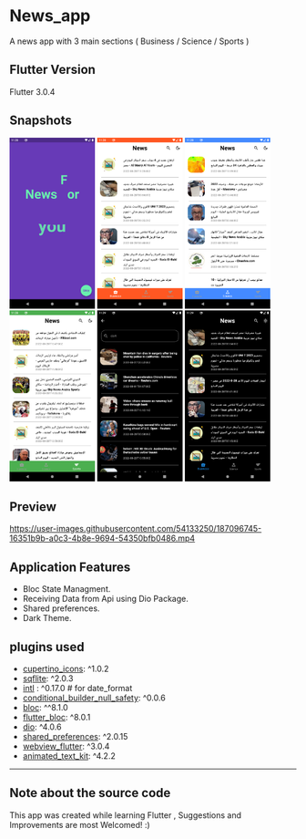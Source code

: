 # News_app

A news app with 3 main sections ( Business / Science / Sports )

## Flutter Version
Flutter 3.0.4 


## Snapshots
<img src="Screenshots/Splash_screen.png" height="300em" > <img src="Screenshots/Business_screen.png" height="300em" > <img src="Screenshots/Science_screen.png" height="300em" > <img src="Screenshots/Sports_screen.png" height="300em" > <img src="Screenshots/Search_screen.png" height="300em" > <img src="Screenshots/Dark_theme.png" height="300em" >


## Preview
https://user-images.githubusercontent.com/54133250/187096745-16351b9b-a0c3-4b8e-9694-54350bfb0486.mp4

## Application Features
* Bloc State Managment.
* Receiving Data from Api using Dio Package.
* Shared preferences.
* Dark Theme.

  
## plugins used
- [cupertino_icons](https://pub.dev/packages/cupertino_icons): ^1.0.2
- [sqflite](https://pub.dev/packages/sqflite): ^2.0.3
- [intl](https://pub.dev/packages/intl) : ^0.17.0 # for date_format
- [conditional_builder_null_safety](https://pub.dev/packages/conditional_builder_null_safety): ^0.0.6
- [bloc](https://pub.dev/packages/bloc): ^^8.1.0
- [flutter_bloc](https://pub.dev/packages/flutter_bloc): ^8.0.1
- [dio](https://pub.dev/packages/dio): ^4.0.6
- [shared_preferences](https://pub.dev/packages/shared_preferences): ^2.0.15
- [webview_flutter](https://pub.dev/packages/webview_flutter): ^3.0.4
- [animated_text_kit](https://pub.dev/packages/animated_text_kit): ^4.2.2
---
## Note about the source code

This app was created while learning Flutter , Suggestions and Improvements are most Welcomed! :)
